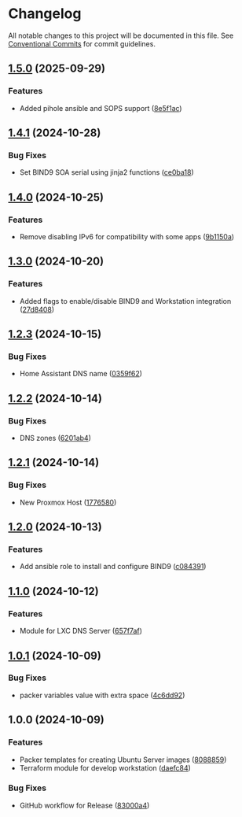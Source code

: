 # Changelog

All notable changes to this project will be documented in this file. See
[Conventional Commits](https://conventionalcommits.org) for commit guidelines.

## [1.5.0](https://github.com/bcochofel/homelab-proxmox-core/compare/1.4.1...1.5.0) (2025-09-29)

### Features

* Added pihole ansible and SOPS support ([8e5f1ac](https://github.com/bcochofel/homelab-proxmox-core/commit/8e5f1acd9d4659936584e72295688a05bdb33b7d))

## [1.4.1](https://github.com/bcochofel/homelab-proxmox-core/compare/1.4.0...1.4.1) (2024-10-28)

### Bug Fixes

* Set BIND9 SOA serial using jinja2 functions ([ce0ba18](https://github.com/bcochofel/homelab-proxmox-core/commit/ce0ba18310c50928a086e84c408d847ba442f411))

## [1.4.0](https://github.com/bcochofel/homelab-proxmox-core/compare/1.3.0...1.4.0) (2024-10-25)

### Features

* Remove disabling IPv6 for compatibility with some apps ([9b1150a](https://github.com/bcochofel/homelab-proxmox-core/commit/9b1150a73eec300b67abe7271488236f0bc10b25))

## [1.3.0](https://github.com/bcochofel/homelab-proxmox-core/compare/1.2.3...1.3.0) (2024-10-20)

### Features

* Added flags to enable/disable BIND9 and Workstation integration ([27d8408](https://github.com/bcochofel/homelab-proxmox-core/commit/27d8408c85fa2103b7aec881d705830c8e7a59b0))

## [1.2.3](https://github.com/bcochofel/homelab-proxmox-core/compare/1.2.2...1.2.3) (2024-10-15)

### Bug Fixes

* Home Assistant DNS name ([0359f62](https://github.com/bcochofel/homelab-proxmox-core/commit/0359f62840706202c7e5949558524b9cfcaeae99))

## [1.2.2](https://github.com/bcochofel/homelab-proxmox-core/compare/1.2.1...1.2.2) (2024-10-14)

### Bug Fixes

* DNS zones ([6201ab4](https://github.com/bcochofel/homelab-proxmox-core/commit/6201ab43ce0819e1f26c0ac88b0c25e6e412a46c))

## [1.2.1](https://github.com/bcochofel/homelab-proxmox-core/compare/1.2.0...1.2.1) (2024-10-14)

### Bug Fixes

* New Proxmox Host ([1776580](https://github.com/bcochofel/homelab-proxmox-core/commit/1776580d7bb40628250c668148124c05b3bf342b))

## [1.2.0](https://github.com/bcochofel/homelab-proxmox-core/compare/1.1.0...1.2.0) (2024-10-13)

### Features

* Add ansible role to install and configure BIND9 ([c084391](https://github.com/bcochofel/homelab-proxmox-core/commit/c084391001179398a7cbfcb482b9a46e1016f7cf))

## [1.1.0](https://github.com/bcochofel/homelab-proxmox-core/compare/1.0.1...1.1.0) (2024-10-12)

### Features

* Module for LXC DNS Server ([657f7af](https://github.com/bcochofel/homelab-proxmox-core/commit/657f7af531c1d135abe0a29957d00af8dca70271))

## [1.0.1](https://github.com/bcochofel/homelab-proxmox-core/compare/1.0.0...1.0.1) (2024-10-09)

### Bug Fixes

* packer variables value with extra space ([4c6dd92](https://github.com/bcochofel/homelab-proxmox-core/commit/4c6dd924543193974896b25be52737af1cda16a3))

## 1.0.0 (2024-10-09)

### Features

* Packer templates for creating Ubuntu Server images ([8088859](https://github.com/bcochofel/homelab-proxmox-core/commit/80888597882dbdb321367764c0141f9db47e1960))
* Terraform module for develop workstation ([daefc84](https://github.com/bcochofel/homelab-proxmox-core/commit/daefc8409850f99ec120f2634a211c6a920f460a))

### Bug Fixes

* GitHub workflow for Release ([83000a4](https://github.com/bcochofel/homelab-proxmox-core/commit/83000a48cb74f1c4cdf003637af072eafc1bd697))
